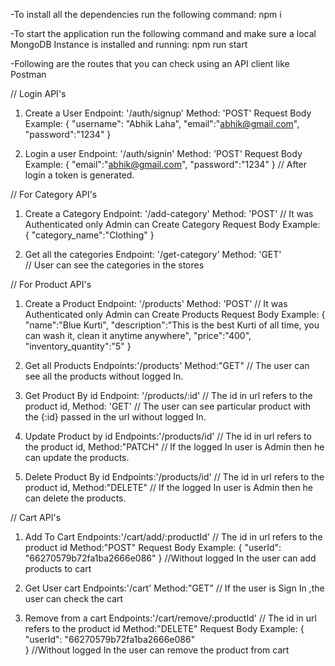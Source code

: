 -To install all the dependencies run the following command:
npm i

-To start the application run the following command and make sure a local MongoDB Instance is installed and running:
npm run start

-Following are the routes that you can check using an API client like Postman

// Login API's
1. Create a User
Endpoint: '/auth/signup'
Method: 'POST'
Request Body Example: {
    "username": "Abhik Laha",
    "email":"abhik@gmail.com",
    "password":"1234" 
}

2. Login a user
Endpoint: '/auth/signin'
Method: 'POST'
Request Body Example: {
    "email":"abhik@gmail.com",
    "password":"1234" 
}
// After login a token is generated.

// For Category API's
1. Create a Category
Endpoint: '/add-category'
Method: 'POST'           //  It was Authenticated only Admin can Create Category
Request Body Example: {
  "category_name":"Clothing"
}

2. Get all the categories
Endpoint: '/get-category'
Method: 'GET'           
// User can see the categories in the stores


// For Product API's
1. Create a Product
Endpoint: '/products'
Method: 'POST'           //  It was Authenticated only Admin can Create Products
Request Body Example: {
    "name":"Blue Kurti",
    "description":"This is the best Kurti of all time, you can wash it, clean it anytime anywhere",
    "price":"400",
    "inventory_quantity":"5"
}

2. Get all Products
Endpoints:'/products'
Method:"GET"
// The user can see all the products without logged In.

3. Get Product By id
Endpoint: '/products/:id' // The id in url refers to the product id,
Method: 'GET'
// The user can see particular product with the {:id} passed in the url without logged In.

4. Update Product by id
Endpoints:'/products/id'  // The id in url refers to the product id,
Method:"PATCH"
// If the logged In user is Admin then he can update the products.

5. Delete Product By id
Endpoints:'/products/id' // The id in url refers to the product id,
Method:"DELETE"
// If the logged In user is Admin then he can delete the products.

// Cart API's
1. Add To Cart
  Endpoints:'/cart/add/:productId' //  The id in url refers to the product id
  Method:"POST"
  Request Body Example: {
    "userId": "66270579b72fa1ba2666e086" 
  }
  //Without logged In the user can add products to cart

2. Get User cart
   Endpoints:'/cart'
   Method:"GET"
   // If the user is Sign In ,the user can check the cart
   
3. Remove from a cart
   Endpoints:'/cart/remove/:productId' // The id in url refers to the product id
   Method:"DELETE"
   Request Body Example: {
    "userId": "66270579b72fa1ba2666e086"  
   }
   //Without logged In the user can remove the product from cart
